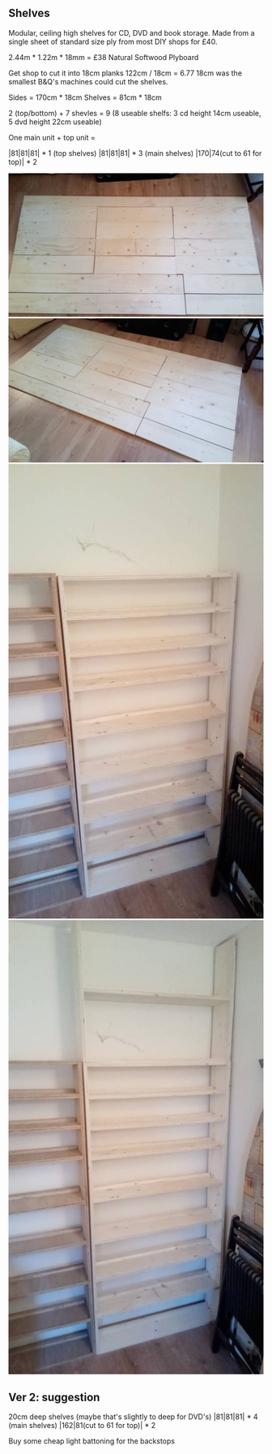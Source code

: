 Shelves
-------

Modular, ceiling high shelves for CD, DVD and book storage.
Made from a single sheet of standard size ply from most DIY shops for £40.

2.44m * 1.22m * 18mm = £38 Natural Softwood Plyboard

Get shop to cut it into 18cm planks
122cm / 18cm = 6.77
18cm was the smallest B&Q's machines could cut the shelves.


Sides = 170cm * 18cm
Shelves = 81cm * 18cm

2 (top/bottom) + 7 shevles = 9
(8 useable shelfs: 3 cd height 14cm useable, 5 dvd height 22cm useable)

One main unit + top unit =

|81|81|81| * 1 (top shelves)
|81|81|81| * 3 (main shelves)
|170|74(cut to 61 for top)| * 2

![floor1](plyFloorCut1.jpg)
![floor2](plyFloorCut2.jpg)
![shelves2](plyShelves2.jpg)
![shelves1](plyShelves1.jpg)


Ver 2: suggestion
-----------------

20cm deep shelves (maybe that's slightly to deep for DVD's)
|81|81|81| * 4 (main shelves)
|162|81(cut to 61 for top)| * 2

Buy some cheap light battoning for the backstops
